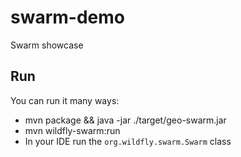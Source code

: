 # swarm-demo
Swarm showcase

## Run

You can run it many ways:

* mvn package && java -jar ./target/geo-swarm.jar
* mvn wildfly-swarm:run
* In your IDE run the `org.wildfly.swarm.Swarm` class
